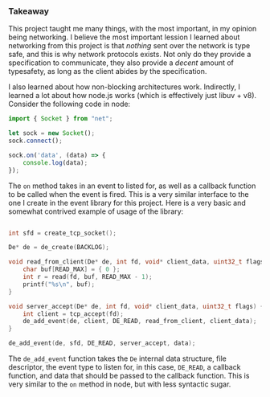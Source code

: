 ### Takeaway

This project taught me many things, with the most important,
in my opinion being networking. I believe the most
important lession I learned about networking from this project
is that _nothing_ sent over the network is type safe, and this
is why network protocols exists. Not only do they provide
a specification to communicate, they also provide a _decent_
amount of typesafety, as long as the client abides by the
specification.

I also learned about how non-blocking architectures work.
Indirectly, I learned a lot about how node.js works (which
is effectively just libuv + v8). Consider the following code
in node:

```js
import { Socket } from "net";

let sock = new Socket();
sock.connect();

sock.on('data', (data) => {
    console.log(data);
});
```

The `on` method takes in an event to listed for, as well as
a callback function to be called when the event is fired.
This is a very similar interface to the one I create in
the event library for this project. Here is a very basic
and somewhat contrived example of usage of the library:

```c

int sfd = create_tcp_socket();

De* de = de_create(BACKLOG);

void read_from_client(De* de, int fd, void* client_data, uint32_t flags) {
    char buf[READ_MAX] = { 0 };
    int r = read(fd, buf, READ_MAX - 1);
    printf("%s\n", buf);
}

void server_accept(De* de, int fd, void* client_data, uint32_t flags) {
    int client = tcp_accept(fd);
    de_add_event(de, client, DE_READ, read_from_client, client_data);
}

de_add_event(de, sfd, DE_READ, server_accept, data);

```

The `de_add_event` function takes the `De` internal data structure, file descriptor,
the event type to listen for, in this case, `DE_READ`, a callback function, and
data that should be passed to the callback function. This is very similar to the
`on` method in node, but with less syntactic sugar.







